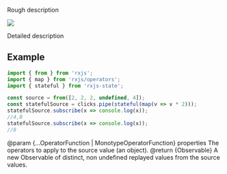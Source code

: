 Rough description

![](stateful.png)

Detailed description

## Example

```ts
import { from } from 'rxjs';
import { map } from 'rxjs/operators';
import { stateful } from 'rxjs-state';

const source = from([2, 2, 2, undefined, 4]);
const statefulSource = clicks.pipe(stateful(map(v => v * 2)));
statefulSource.subscribe(x => console.log(x));
//4,8
statefulSource.subscribe(x => console.log(x));
//8
```

@param {...OperatorFunction | MonotypeOperatorFunction} properties The operators to apply to the source
value (an object).
@return {Observable} A new Observable of distinct, non undefined replayed values from the source values.
